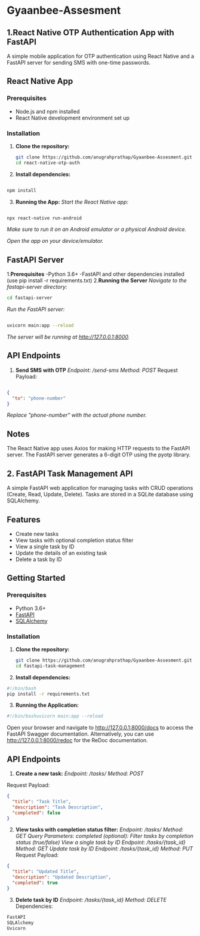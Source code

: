 ﻿# Gyaanbee-Assesment
## 1.React Native OTP Authentication App with FastAPI

A simple mobile application for OTP authentication using React Native and a FastAPI server for sending SMS with one-time passwords.

## React Native App

### Prerequisites

- Node.js and npm installed
- React Native development environment set up

### Installation

1. **Clone the repository:**

   ```bash
   git clone https://github.com/anugrahprathap/Gyaanbee-Assesment.git
   cd react-native-otp-auth


2. **Install dependencies:**

```bash

npm install
```
3. **Running the App:**
*Start the React Native app:*

```bash

npx react-native run-android
```
*Make sure to run it on an Android emulator or a physical Android device.*

*Open the app on your device/emulator.*

## FastAPI Server
1.**Prerequisites**
-Python 3.6+
-FastAPI and other dependencies installed (use pip install -r requirements.txt)
2.**Running the Server**
*Navigate to the fastapi-server directory:*

```bash
cd fastapi-server
```
*Run the FastAPI server:*

```bash

uvicorn main:app --reload
````
*The server will be running at http://127.0.0.1:8000.*

## API Endpoints
1. **Send SMS with OTP**
*Endpoint: /send-sms
Method: POST*
Request Payload:
```json

{
  "to": "phone-number"
}
```
*Replace "phone-number" with the actual phone number.*
## Notes
The React Native app uses Axios for making HTTP requests to the FastAPI server.
The FastAPI server generates a 6-digit OTP using the pyotp library.






## 2. FastAPI Task Management API

A simple FastAPI web application for managing tasks with CRUD operations (Create, Read, Update, Delete). Tasks are stored in a SQLite database using SQLAlchemy.

## Features

- Create new tasks
- View tasks with optional completion status filter
- View a single task by ID
- Update the details of an existing task
- Delete a task by ID

## Getting Started

### Prerequisites

- Python 3.6+
- [FastAPI](https://fastapi.tiangolo.com/)
- [SQLAlchemy](https://www.sqlalchemy.org/)

### Installation

1. **Clone the repository:**

   ```bash
   git clone https://github.com/anugrahprathap/Gyaanbee-Assesment.git
   cd fastapi-task-management
2. **Install dependencies:**

```bash
#!/bin/bash
pip install -r requirements.txt
```
3. **Running the Application:**
```bash
#!/bin/bashuvicorn main:app --reload

```
Open your browser and navigate to http://127.0.0.1:8000/docs to access the FastAPI Swagger documentation. Alternatively, you can use http://127.0.0.1:8000/redoc
for the ReDoc documentation.

## API Endpoints
   
1. **Create a new task:**
*Endpoint: /tasks/
Method: POST*

Request Payload:
```json
{
  "title": "Task Title",
  "description": "Task Description",
  "completed": false
}
```
2. **View tasks with completion status filter:**
*Endpoint: /tasks/
Method: GET
Query Parameters:
completed (optional): Filter tasks by completion status (true/false)
View a single task by ID
Endpoint: /tasks/{task_id}
Method: GET
Update task by ID
Endpoint: /tasks/{task_id}
Method: PUT*
Request Payload:
```json
{
  "title": "Updated Title",
  "description": "Updated Description",
  "completed": true
}
```
3. **Delete task by ID**
*Endpoint: /tasks/{task_id}
Method: DELETE*
Dependencies:
```bash
FastAPI
SQLAlchemy
Uvicorn
```


